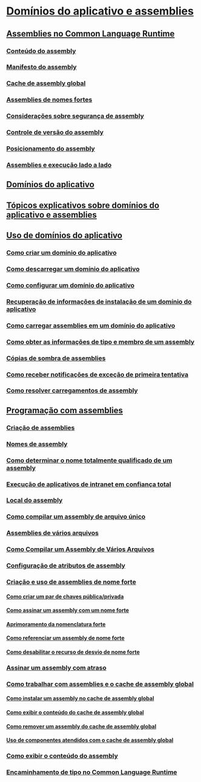 # [Domínios do aplicativo e assemblies](index.md)
## [Assemblies no Common Language Runtime](assemblies-in-the-common-language-runtime.md)
### [Conteúdo do assembly](assembly-contents.md)
### [Manifesto do assembly](assembly-manifest.md)
### [Cache de assembly global](gac.md)
### [Assemblies de nomes fortes](strong-named-assemblies.md)
### [Considerações sobre segurança de assembly](assembly-security-considerations.md)
### [Controle de versão do assembly](assembly-versioning.md)
### [Posicionamento do assembly](assembly-placement.md)
### [Assemblies e execução lado a lado](assemblies-and-side-by-side-execution.md)
## [Domínios do aplicativo](application-domains.md)
## [Tópicos explicativos sobre domínios do aplicativo e assemblies](application-domains-and-assemblies-how-to-topics.md)
## [Uso de domínios do aplicativo](application-domains.md)
### [Como criar um domínio do aplicativo](how-to-create-an-application-domain.md)
### [Como descarregar um domínio do aplicativo](how-to-unload-an-application-domain.md)
### [Como configurar um domínio do aplicativo](how-to-configure-an-application-domain.md)
### [Recuperação de informações de instalação de um domínio do aplicativo](retrieve-setup-information.md)
### [Como carregar assemblies em um domínio do aplicativo](how-to-load-assemblies-into-an-application-domain.md)
### [Como obter as informações de tipo e membro de um assembly](how-to-obtain-type-and-member-information-from-an-assembly.md)
### [Cópias de sombra de assemblies](shadow-copy-assemblies.md)
### [Como receber notificações de exceção de primeira tentativa](how-to-receive-first-chance-exception-notifications.md)
### [Como resolver carregamentos de assembly](resolve-assembly-loads.md)
## [Programação com assemblies](programming-with-assemblies.md)
### [Criação de assemblies](create-assemblies.md)
### [Nomes de assembly](assembly-names.md)
### [Como determinar o nome totalmente qualificado de um assembly](how-to-determine-assembly-fully-qualified-name.md)
### [Execução de aplicativos de intranet em confiança total](running-intranet-applications-in-full-trust.md)
### [Local do assembly](assembly-location.md)
### [Como compilar um assembly de arquivo único](how-to-build-a-single-file-assembly.md)
### [Assemblies de vários arquivos](multifile-assemblies.md)
### [Como Compilar um Assembly de Vários Arquivos](how-to-build-a-multifile-assembly.md)
### [Configuração de atributos de assembly](set-assembly-attributes.md)
### [Criação e uso de assemblies de nome forte](create-and-use-strong-named-assemblies.md)
#### [Como criar um par de chaves pública/privada](how-to-create-a-public-private-key-pair.md)
#### [Como assinar um assembly com um nome forte](how-to-sign-an-assembly-with-a-strong-name.md)
#### [Aprimoramento da nomenclatura forte](enhanced-strong-naming.md)
#### [Como referenciar um assembly de nome forte](how-to-reference-a-strong-named-assembly.md)
#### [Como desabilitar o recurso de desvio de nome forte](how-to-disable-the-strong-name-bypass-feature.md)
### [Assinar um assembly com atraso](delay-sign-assembly.md)
### [Como trabalhar com assemblies e o cache de assembly global](working-with-assemblies-and-the-gac.md)
#### [Como instalar um assembly no cache de assembly global](how-to-install-an-assembly-into-the-gac.md)
#### [Como exibir o conteúdo do cache de assembly global](how-to-view-the-contents-of-the-gac.md)
#### [Como remover um assembly do cache de assembly global](how-to-remove-an-assembly-from-the-gac.md)
#### [Uso de componentes atendidos com o cache de assembly global](use-serviced-components-with-the-gac.md)
### [Como exibir o conteúdo do assembly](how-to-view-assembly-contents.md)
### [Encaminhamento de tipo no Common Language Runtime](type-forwarding-in-the-common-language-runtime.md)
